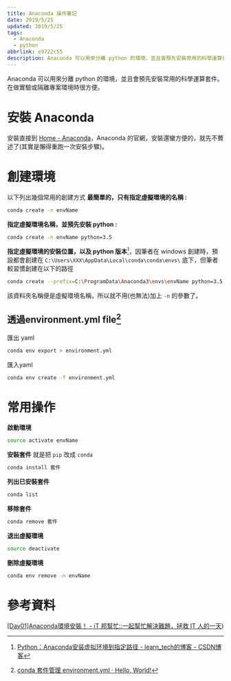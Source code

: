 ```yaml
---
title: Anaconda 操作筆記
date: 2019/5/25
updated: 2019/5/25
tags:
  - Anaconda
  - python
abbrlink: e9722c55
description: Anaconda 可以用來分離 python 的環境，並且會預先安裝常用的科學運算套件。在做實驗或隔離專案環境時很方便。
---
```

Anaconda 可以用來分離 python 的環境，並且會預先安裝常用的科學運算套件。在做實驗或隔離專案環境時很方便。
<!--more-->
# 安裝 Anaconda
安裝直接到 [Home - Anaconda](https://www.anaconda.com/)，Anaconda 的官網，安裝還蠻方便的，就先不贅述了(其實是懶得重跑一次安裝步驟)。
# 創建環境
以下列出幾個常用的創建方式
**最簡單的，只有指定虛擬環境的名稱 :**
```bash
conda create -n envName
```

**指定虛擬環境名稱，並預先安裝 python :**
```bash
conda create -n envName python=3.5
```

**指定虛擬環境的安裝位置，以及 python 版本**[^1]，因筆者在 windows 創建時，預設都會創建在 `C:\Users\XXX\AppData\Local\conda\conda\envs\` 底下，但筆者較習慣創建在以下的路徑
```bash
conda create --prefix=C:\ProgramData\Anaconda3\envs\envName python=3.5
```
該資料夾名稱便是虛擬環境名稱，所以就不用(也無法)加上 `-n` 的參數了。
## 透過environment.yml file[^2]
匯出 yaml
```bash
conda env export > environment.yml
```

匯入yaml
```bash
conda env create -f environment.yml
```
# 常用操作
**啟動環境**
```bash
source activate envName
```

**安裝套件**
就是把 `pip` 改成 `conda`
```bash
conda install 套件
```

**列出已安裝套件**
```bash
conda list
```

**移除套件**
```bash
conda remove 套件
```

**退出虛擬環境**
```bash
source deactivate
```

**刪除虛擬環境**
```bash
conda env remove -n envName
```
# 參考資料
[[Day01]Anaconda環境安裝！ - iT 邦幫忙::一起幫忙解決難題，拯救 IT 人的一天](https://ithelp.ithome.com.tw/articles/10192460))


[^1]: [Python：Anaconda安装虚拟环境到指定路径 - learn_tech的博客 - CSDN博客]([https://blog.csdn.net/learn_tech/article/details/80748450](https://blog.csdn.net/learn_tech/article/details/80748450))

[^2]:[conda 套件管理 environment.yml · Hello, World!](http://pre.tir.tw/008/blog/output/conda_yml.html)
<!--stackedit_data:
eyJoaXN0b3J5IjpbLTMxNzk0ODQ2Nl19
-->